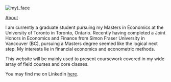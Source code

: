 ![my)_face](face.jpg)

[About](about.md)

I am currently a graduate student pursuing my Masters in Economics at the University of Toronto in Toronto, Ontario. Recently having completed a Joint Honors in Economics and Finance from Simon Fraser University in Vancouver (BC), pursuing a Masters degree seemed like the logical next step. My interests lie in financial economics and econometric methods.

This website will be mainly used to present coursework covered in my wide array of field courses and core classes. 

You may find me on LinkedIn [here](https://www.linkedin.com/in/gigilin0/).

